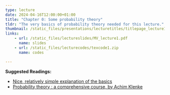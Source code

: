 ```yaml
---
type: lecture
date: 2024-04-16T12:00:00+01:00
title: "Chapter 0: Some probability theory"
tldr: "The very basics of probability theory needed for this lecture."
thumbnail: /static_files/presentations/lecturetitles/titlepage_lecture1.png
links:     
    - url: /static_files/lectureslides/MV_lecture1.pdf
      name: slides
    - url: /static_files/lecturecodes/texcode1.zip
      name: codes

---
```

**Suggested Readings:**
- [Nice, relatively simple explanation of the basics](https://www.probabilitycourse.com)
- [Probability theory : a comprehensive course, by Achim Klenke](https://login.emedien.ub.uni-muenchen.de/login?url=https://doi.org/10.1007/978-3-030-56402-5)
